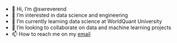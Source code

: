 - 👋 Hi, I’m @swreverend
- 👀 I’m interested in data science and engineering
- 🌱 I’m currently learning data science at WorldQuant University
- 💞️ I’m looking to collaborate on data and machine learning projects
- 📫 How to reach me on my [email](swreverend@gmail.com)

<!---
swreverend/swreverend is a ✨ special ✨ repository because its `README.md` (this file) appears on your GitHub profile.
You can click the Preview link to take a look at your changes.
--->
